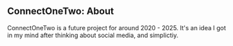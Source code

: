## ConnectOneTwo: About
<head>
  <link rel="shortcut icon" type="image/x-icon" href="~/favicon.ico" />
</head>
ConnectOneTwo is a future project for around 2020 - 2025. It's an idea I got in my mind after thinking about social media, and simplictiy.
